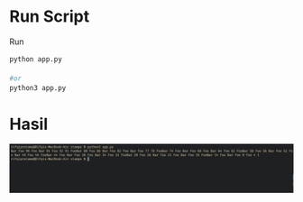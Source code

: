 # Run Script

Run

```bash
python app.py

#or
python3 app.py
```

# Hasil

![Hasil](result-screenshot.png)
